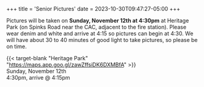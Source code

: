 +++
title = 'Senior Pictures'
date = 2023-10-30T09:47:27-05:00
+++

Pictures will be taken on **Sunday, November 12th at 4:30pm** at Heritage Park (on Spinks Road near the CAC, adjacent to the fire station).  Please wear denim and white and arrive at 4:15 so pictures can begin at 4:30.  We will have about 30 to 40 minutes of good light to take pictures, so please be on time.

{{< target-blank "Heritage Park" "https://maps.app.goo.gl/zawZffsiDK6DXMBfA" >}}  
Sunday, November 12th  
4:30pm, arrive @ 4:15pm  
